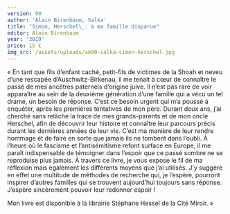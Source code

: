 ```yaml
---
version: 90
author: 'Alain Birenbaum, Salka'
title: "Simon, Herschel\_: à ma famille disparue"
editor: Alain Birenbaum
year: '2019'
price: 15 €
img_src: /assets/uploads/am90-salka-simon-herschel.jpg
---
```

« En tant que fils d’enfant caché, petit-fils de victimes de la Shoah et neveu d’une rescapée d’Auschwitz-Birkenau, il me tenait à cœur de connaître le passé de mes ancêtres paternels d’origine juive. Il n’est pas rare de voir apparaître au sein de la deuxième génération d’une famille qui a vécu un tel drame, un besoin de réponse. C’est ce besoin urgent qui m’a poussé à enquêter, après les premières tentatives de mon père. Durant deux ans, j’ai cherché sans relâche la trace de mes grands-parents et de mon oncle Herschel, afin de découvrir leur histoire et connaître leur parcours précis durant les dernières années de leur vie. C’est ma manière de leur rendre hommage et de faire en sorte que jamais ils ne tombent dans l’oubli. À l’heure où le fascisme et l’antisémitisme refont surface en Europe, il me paraît indispensable de témoigner dans l’espoir que ce passé sombre ne se reproduise plus jamais. À travers ce livre, je vous expose le fil de ma réflexion mais également les différents moyens que j’ai utilisés. J’y suggère en effet une multitude de méthodes de recherche qui, je l’espère, pourront inspirer d’autres familles qui se trouvent aujourd’hui toujours sans réponse. J’espère sincèrement pouvoir leur redonner espoir !

Mon livre est disponible à la librairie Stéphane Hessel de la Cité Miroir. »
